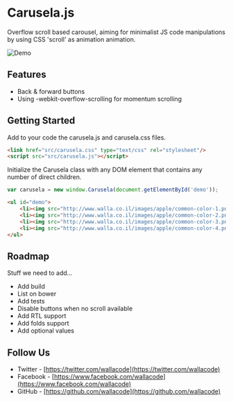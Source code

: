# Carusela.js

Overflow scroll based carousel, aiming for minimalist JS code manipulations by using CSS 'scroll' as animation animation.

![Demo](https://raw.githubusercontent.com/wallacode/carusela.js/master/images/demo-1.png "Demo")

## Features

* Back & forward buttons
* Using -webkit-overflow-scrolling for momentum scrolling

## Getting Started

Add to your code the carusela.js and carusela.css files.

```html
<link href="src/carusela.css" type="text/css" rel="stylesheet"/>
<script src="src/carusela.js"></script>
```

Initialize the Carusela class with any DOM element that contains any number of direct children.

```javascript
var carusela = new window.Carusela(document.getElementById('demo'));
```

```html
<ul id="demo">
    <li><img src="http://www.walla.co.il/images/apple/common-color-1.png" alt="Slide #1">
    <li><img src="http://www.walla.co.il/images/apple/common-color-2.png" alt="Slide #2">
    <li><img src="http://www.walla.co.il/images/apple/common-color-3.png" alt="Slide #3">
    <li><img src="http://www.walla.co.il/images/apple/common-color-4.png" alt="Slide #4">
</ul>
```

## Roadmap

Stuff we need to add...

* Add build
* List on bower
* Add tests
* Disable buttons when no scroll available
* Add RTL support
* Add folds support
* Add optional values

## Follow Us

* Twitter - [https://twitter.com/wallacode](https://twitter.com/wallacode)
* Facebook - [https://www.facebook.com/wallacode](https://www.facebook.com/wallacode)
* GitHub - [https://github.com/wallacode](https://github.com/wallacode)
